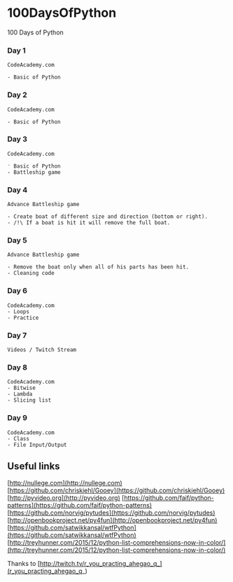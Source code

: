 # 100DaysOfPython
100 Days of Python

### Day 1
    CodeAcademy.com

    - Basic of Python

### Day 2
    CodeAcademy.com

    - Basic of Python

### Day 3
    CodeAcademy.com

    ⁻ Basic of Python
    - Battleship game
### Day 4
    Advance Battleship game

    - Create boat of different size and direction (bottom or right).
    - /!\ If a boat is hit it will remove the full boat.

### Day 5
    Advance Battleship game

    - Remove the boat only when all of his parts has been hit.
    - Cleaning code

### Day 6
    CodeAcademy.com
    - Loops
    - Practice

### Day 7
    Videos / Twitch Stream

### Day 8
    CodeAcademy.com
    - Bitwise
    - Lambda
    - Slicing list

### Day 9
    CodeAcademy.com
    - Class
    - File Input/Output

## Useful links
[http://nullege.com](http://nullege.com)
[https://github.com/chriskiehl/Gooey](https://github.com/chriskiehl/Gooey)
[http://pyvideo.org](http://pyvideo.org)
[https://github.com/faif/python-patterns](https://github.com/faif/python-patterns)
[https://github.com/norvig/pytudes](https://github.com/norvig/pytudes)
[http://openbookproject.net/py4fun](http://openbookproject.net/py4fun)
[https://github.com/satwikkansal/wtfPython](https://github.com/satwikkansal/wtfPython)
[http://treyhunner.com/2015/12/python-list-comprehensions-now-in-color/](http://treyhunner.com/2015/12/python-list-comprehensions-now-in-color/)

Thanks to [http://twitch.tv/r_you_practing_ahegao_q_](r_you_practing_ahegao_q_)
